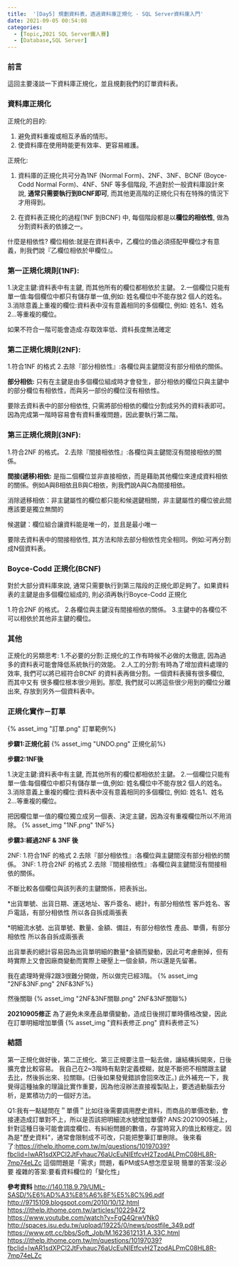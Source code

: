 ```yaml
---
title:  '[Day5] 規劃資料表，透過資料庫正規化 - SQL Server資料庫入門'
date: 2021-09-05 00:54:08
categories:
  - [Topic,2021 SQL Server鐵人賽]
  - [Database,SQL Server]
---
```

### 前言
這回主要淺談一下資料庫正規化，並且規劃我們的訂單資料表。

### 資料庫正規化
正規化的目的:
1. 避免資料重複或相互矛盾的情形。
2. 使資料庫在使用時能更有效率、更容易維護。

正規化:
1. 資料庫的正規化共可分為1NF (Normal Form)、2NF、3NF、BCNF (Boyce-Codd Normal Form)、4NF、5NF 等多個階段, 不過對於一般資料庫設計來說, **通常只需要執行到BCNF即可**, 而其他更高階的正規化只有在特殊的情況下才用得到。

2. 在資料表正規化的過程(1NF 到BCNF) 中, 每個階段都是以**欄位的相依性**, 做為分割資料表的依據之一。

什麼是相依性?
欄位相依:就是在資料表中，乙欄位的值必須搭配甲欄位才有意義，則我們說『乙欄位相依於甲欄位』。

### 第一正規化規則(1NF):
1.決定主鍵:資料表中有主鍵, 而其他所有的欄位都相依於主鍵。
2.一個欄位只能有單一值:每個欄位中都只有儲存單一值,例如: 姓名欄位中不能存放2 個人的姓名。
3.消除意義上重複的欄位:資料表中沒有意義相同的多個欄位, 例如: 姓名1、姓名2...等重複的欄位。

如果不符合一階可能會造成:存取效率低、資料長度無法確定

### 第二正規化規則(2NF):
1.符合1NF 的格式
2.去除『部分相依性』:各欄位與主鍵間沒有部分相依的關係。

**部分相依:** 只有在主鍵是由多個欄位組成時才會發生，部分相依的欄位只與主鍵中的部分欄位有相依性，而與另一部份的欄位沒有相依性。

要除去資料表中的部分相依性, 只需將部份相依的欄位分割成另外的資料表即可。
因為完成第一階時容易會有資料重複問題，因此要執行第二階。

### 第三正規化規則(3NF):
1.符合2NF 的格式。
2.去除『間接相依性』:各欄位與主鍵間沒有間接相依的關係。

**間接(遞移)相依:** 是指二個欄位並非直接相依，而是藉助其他欄位來達成資料相依的關係。例如A與B相依且B與C相依，則我們說A與C為間接相依。

消除遞移相依：非主鍵屬性的欄位都只能和候選鍵相關，非主鍵屬性的欄位彼此間應該要是獨立無關的

候選鍵：欄位組合讓資料能是唯一的，並且是最小唯一

要除去資料表中的間接相依性, 其方法和除去部分相依性完全相同。例如:可再分割成N個資料表。

### Boyce-Codd 正規化(BCNF) 
對於大部分資料庫來說, 通常只需要執行到第三階段的正規化即足夠了。如果資料表的主鍵是由多個欄位組成的, 則必須再執行Boyce-Codd 正規化

1.符合2NF 的格式。
2.各欄位與主鍵沒有間接相依的關係。
3.主鍵中的各欄位不可以相依於其他非主鍵的欄位。


### 其他
正規化的另類思考:
1.不必要的分割:正規化的工作有時候不必做的太徹底, 因為過多的資料表可能會降低系統執行的效能。
2.人工的分割:有時為了增加資料處理的效率, 我們可以將已經符合BCNF 的資料表再做分割。一個資料表擁有很多欄位, 而其中又有
很多欄位根本很少用到。那麼, 我們就可以將這些很少用到的欄位分離出來, 存放到另外一個資料表中。

### 正規化實作－訂單
{% asset_img "訂單.png" 訂單範例%}

**步驟1:正規化前**
{% asset_img "UNDO.png" 正規化前%}

**步驟2:1NF後**

1.決定主鍵:資料表中有主鍵, 而其他所有的欄位都相依於主鍵。
2.一個欄位只能有單一值:每個欄位中都只有儲存單一值,例如: 姓名欄位中不能存放2 個人的姓名。
3.消除意義上重複的欄位:資料表中沒有意義相同的多個欄位, 例如: 姓名1、姓名2...等重複的欄位。

把因欄位單一值的欄位獨立成另一個表、決定主鍵，因為沒有重複欄位所以不用消除。
{% asset_img "1NF.png" 1NF%}

**步驟3:經過2NF & 3NF 後**

2NF:
1.符合1NF 的格式
2.去除『部分相依性』:各欄位與主鍵間沒有部分相依的關係。
3NF:
1.符合2NF 的格式
2.去除『間接相依性』:各欄位與主鍵間沒有間接相依的關係。

不斷比較各個欄位與該列表的主鍵關係，把表拆出。

*出貨單號、出貨日期、運送地址、客戶簽名、總計，有部分相依性
客戶姓名、客戶電話，有部分相依性
所以各自拆成兩張表


*明細流水號、出貨單號、數量、金額、備註，有部分相依性
產品、單價，有部分相依性
所以各自拆成兩張表

出貨單表的總計容易因為出貨單明細的數量*金額而變動，因此可考慮刪掉，但有時實際上又會因廠商變動而實際上硬壓上一個金額，所以還是先留著。

我在處理時覺得2跟3很難分開做，所以做完已經3階。
{% asset_img "2NF&3NF.png" 2NF&3NF%}

然後關聯
{% asset_img "2NF&3NF關聯.png" 2NF&3NF關聯%}

**20210905修正**
為了避免未來產品單價變動，造成日後撈訂單時價格改變，因此在訂單明細增加單價
{% asset_img "資料表修正.png" 資料表修正%}


### 結語
第一正規化做好後，第二正規化、第三正規要注意一點去做，讓結構拆開來，日後擴充會比較容易。
我自己在2~3階時有點對定義模糊，就是不斷把不相關跟主鍵去比，然後拆出來、拉關聯。(日後如果發覺錯誤會回來改正。)
此外補充一下，我覺得這種抽象的理論比實作重要，因為他沒辦法直接複製貼上，要透過動腦去分析，是累積功力的一個好方法。

Q1:我有一點疑問在＂單價＂比如往後需要調用歷史資料，而商品的單價改動，會接連造成訂單對不上，所以是否該把明細流水號增加單價?
ANS:20210905補上，針對這種日後可能會調度欄位、有糾紛問題的數值，存當時寫入的值比較穩定。因為是"歷史資料"，通常會限制成不可改，只能把整筆訂單刪除。
後來看了:https://ithelp.ithome.com.tw/m/questions/10197039?fbclid=IwAR1sdXPCl2JtFvhauc76aUcEuNIEtfcvH2TzodALPmC08HL8R-7mp74eLZc
這個問題是「需求」問題，看PM或SA想怎麼呈現
簡單的答案:沒必要
複雜的答案:要看資料欄位的「變化性」

**參考資料**
http://140.118.9.79/UML-SASD/%E6%AD%A3%E8%A6%8F%E5%8C%96.pdf
http://9715109.blogspot.com/2010/10/12.html
https://ithelp.ithome.com.tw/articles/10229472
https://www.youtube.com/watch?v=FgQ4QrwVNk0
http://spaces.isu.edu.tw/upload/19225/0/news/postfile_349.pdf
https://www.ptt.cc/bbs/Soft_Job/M.1623612131.A.33C.html
https://ithelp.ithome.com.tw/m/questions/10197039?fbclid=IwAR1sdXPCl2JtFvhauc76aUcEuNIEtfcvH2TzodALPmC08HL8R-7mp74eLZc